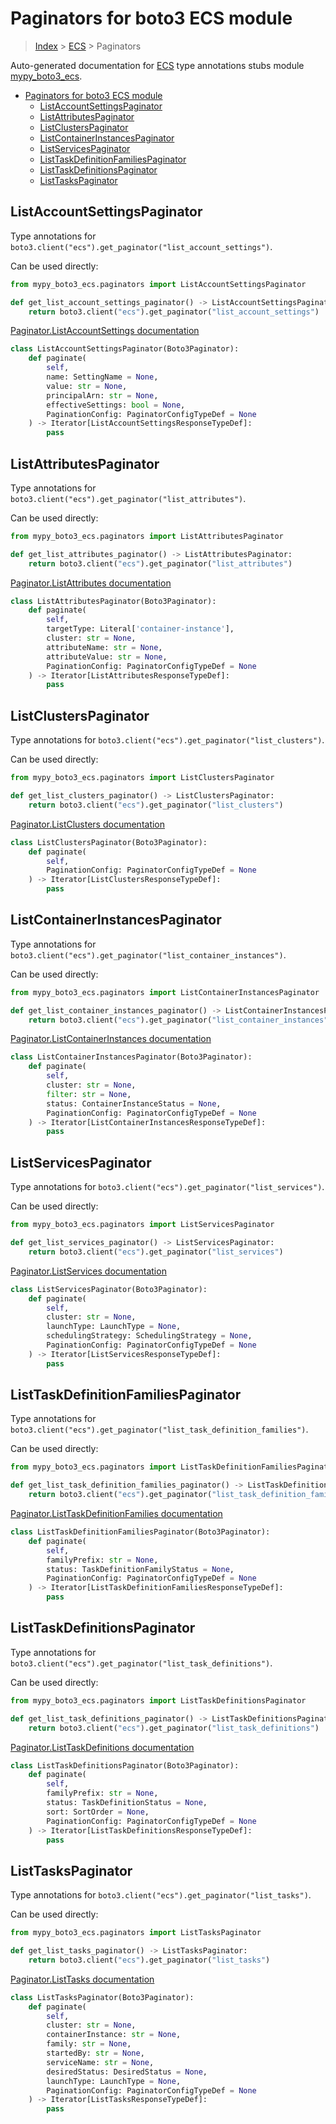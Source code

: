 # Paginators for boto3 ECS module

> [Index](../README.md) > [ECS](./README.md) > Paginators

Auto-generated documentation for [ECS](https://boto3.amazonaws.com/v1/documentation/api/latest/reference/services/ecs.html#ECS)
type annotations stubs module [mypy_boto3_ecs](https://pypi.org/project/mypy-boto3-ecs/).

- [Paginators for boto3 ECS module](#paginators-for-boto3-ecs-module)
  - [ListAccountSettingsPaginator](#listaccountsettingspaginator)
  - [ListAttributesPaginator](#listattributespaginator)
  - [ListClustersPaginator](#listclusterspaginator)
  - [ListContainerInstancesPaginator](#listcontainerinstancespaginator)
  - [ListServicesPaginator](#listservicespaginator)
  - [ListTaskDefinitionFamiliesPaginator](#listtaskdefinitionfamiliespaginator)
  - [ListTaskDefinitionsPaginator](#listtaskdefinitionspaginator)
  - [ListTasksPaginator](#listtaskspaginator)

## ListAccountSettingsPaginator

Type annotations for `boto3.client("ecs").get_paginator("list_account_settings")`.

Can be used directly:

```python
from mypy_boto3_ecs.paginators import ListAccountSettingsPaginator

def get_list_account_settings_paginator() -> ListAccountSettingsPaginator:
    return boto3.client("ecs").get_paginator("list_account_settings")
```

[Paginator.ListAccountSettings documentation](https://boto3.amazonaws.com/v1/documentation/api/latest/reference/services/ecs.html#ECS.Paginator.ListAccountSettings)

```python
class ListAccountSettingsPaginator(Boto3Paginator):
    def paginate(
        self,
        name: SettingName = None,
        value: str = None,
        principalArn: str = None,
        effectiveSettings: bool = None,
        PaginationConfig: PaginatorConfigTypeDef = None
    ) -> Iterator[ListAccountSettingsResponseTypeDef]:
        pass
```
## ListAttributesPaginator

Type annotations for `boto3.client("ecs").get_paginator("list_attributes")`.

Can be used directly:

```python
from mypy_boto3_ecs.paginators import ListAttributesPaginator

def get_list_attributes_paginator() -> ListAttributesPaginator:
    return boto3.client("ecs").get_paginator("list_attributes")
```

[Paginator.ListAttributes documentation](https://boto3.amazonaws.com/v1/documentation/api/latest/reference/services/ecs.html#ECS.Paginator.ListAttributes)

```python
class ListAttributesPaginator(Boto3Paginator):
    def paginate(
        self,
        targetType: Literal['container-instance'],
        cluster: str = None,
        attributeName: str = None,
        attributeValue: str = None,
        PaginationConfig: PaginatorConfigTypeDef = None
    ) -> Iterator[ListAttributesResponseTypeDef]:
        pass
```
## ListClustersPaginator

Type annotations for `boto3.client("ecs").get_paginator("list_clusters")`.

Can be used directly:

```python
from mypy_boto3_ecs.paginators import ListClustersPaginator

def get_list_clusters_paginator() -> ListClustersPaginator:
    return boto3.client("ecs").get_paginator("list_clusters")
```

[Paginator.ListClusters documentation](https://boto3.amazonaws.com/v1/documentation/api/latest/reference/services/ecs.html#ECS.Paginator.ListClusters)

```python
class ListClustersPaginator(Boto3Paginator):
    def paginate(
        self,
        PaginationConfig: PaginatorConfigTypeDef = None
    ) -> Iterator[ListClustersResponseTypeDef]:
        pass
```
## ListContainerInstancesPaginator

Type annotations for `boto3.client("ecs").get_paginator("list_container_instances")`.

Can be used directly:

```python
from mypy_boto3_ecs.paginators import ListContainerInstancesPaginator

def get_list_container_instances_paginator() -> ListContainerInstancesPaginator:
    return boto3.client("ecs").get_paginator("list_container_instances")
```

[Paginator.ListContainerInstances documentation](https://boto3.amazonaws.com/v1/documentation/api/latest/reference/services/ecs.html#ECS.Paginator.ListContainerInstances)

```python
class ListContainerInstancesPaginator(Boto3Paginator):
    def paginate(
        self,
        cluster: str = None,
        filter: str = None,
        status: ContainerInstanceStatus = None,
        PaginationConfig: PaginatorConfigTypeDef = None
    ) -> Iterator[ListContainerInstancesResponseTypeDef]:
        pass
```
## ListServicesPaginator

Type annotations for `boto3.client("ecs").get_paginator("list_services")`.

Can be used directly:

```python
from mypy_boto3_ecs.paginators import ListServicesPaginator

def get_list_services_paginator() -> ListServicesPaginator:
    return boto3.client("ecs").get_paginator("list_services")
```

[Paginator.ListServices documentation](https://boto3.amazonaws.com/v1/documentation/api/latest/reference/services/ecs.html#ECS.Paginator.ListServices)

```python
class ListServicesPaginator(Boto3Paginator):
    def paginate(
        self,
        cluster: str = None,
        launchType: LaunchType = None,
        schedulingStrategy: SchedulingStrategy = None,
        PaginationConfig: PaginatorConfigTypeDef = None
    ) -> Iterator[ListServicesResponseTypeDef]:
        pass
```
## ListTaskDefinitionFamiliesPaginator

Type annotations for `boto3.client("ecs").get_paginator("list_task_definition_families")`.

Can be used directly:

```python
from mypy_boto3_ecs.paginators import ListTaskDefinitionFamiliesPaginator

def get_list_task_definition_families_paginator() -> ListTaskDefinitionFamiliesPaginator:
    return boto3.client("ecs").get_paginator("list_task_definition_families")
```

[Paginator.ListTaskDefinitionFamilies documentation](https://boto3.amazonaws.com/v1/documentation/api/latest/reference/services/ecs.html#ECS.Paginator.ListTaskDefinitionFamilies)

```python
class ListTaskDefinitionFamiliesPaginator(Boto3Paginator):
    def paginate(
        self,
        familyPrefix: str = None,
        status: TaskDefinitionFamilyStatus = None,
        PaginationConfig: PaginatorConfigTypeDef = None
    ) -> Iterator[ListTaskDefinitionFamiliesResponseTypeDef]:
        pass
```
## ListTaskDefinitionsPaginator

Type annotations for `boto3.client("ecs").get_paginator("list_task_definitions")`.

Can be used directly:

```python
from mypy_boto3_ecs.paginators import ListTaskDefinitionsPaginator

def get_list_task_definitions_paginator() -> ListTaskDefinitionsPaginator:
    return boto3.client("ecs").get_paginator("list_task_definitions")
```

[Paginator.ListTaskDefinitions documentation](https://boto3.amazonaws.com/v1/documentation/api/latest/reference/services/ecs.html#ECS.Paginator.ListTaskDefinitions)

```python
class ListTaskDefinitionsPaginator(Boto3Paginator):
    def paginate(
        self,
        familyPrefix: str = None,
        status: TaskDefinitionStatus = None,
        sort: SortOrder = None,
        PaginationConfig: PaginatorConfigTypeDef = None
    ) -> Iterator[ListTaskDefinitionsResponseTypeDef]:
        pass
```
## ListTasksPaginator

Type annotations for `boto3.client("ecs").get_paginator("list_tasks")`.

Can be used directly:

```python
from mypy_boto3_ecs.paginators import ListTasksPaginator

def get_list_tasks_paginator() -> ListTasksPaginator:
    return boto3.client("ecs").get_paginator("list_tasks")
```

[Paginator.ListTasks documentation](https://boto3.amazonaws.com/v1/documentation/api/latest/reference/services/ecs.html#ECS.Paginator.ListTasks)

```python
class ListTasksPaginator(Boto3Paginator):
    def paginate(
        self,
        cluster: str = None,
        containerInstance: str = None,
        family: str = None,
        startedBy: str = None,
        serviceName: str = None,
        desiredStatus: DesiredStatus = None,
        launchType: LaunchType = None,
        PaginationConfig: PaginatorConfigTypeDef = None
    ) -> Iterator[ListTasksResponseTypeDef]:
        pass
```